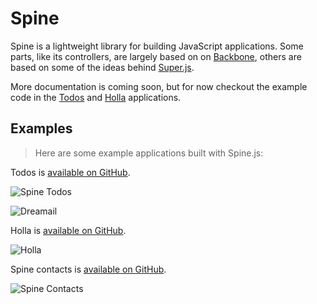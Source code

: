 # Spine

Spine is a lightweight library for building JavaScript applications. Some parts, like its controllers, are largely based on on [Backbone](http://documentcloud.github.com/backbone), others are based on some of the ideas behind [Super.js](http://github.com/maccman/super.js).

More documentation is coming soon, but for now checkout the example code in the [Todos](https://github.com/maccman/spine.todos) and [Holla](http://github.com/maccman/holla) applications. 

## Examples

> Here are some example applications built with Spine.js:

Todos is [available on GitHub](http://github.com/maccman/spine.todos).

![Spine Todos](https://lh4.googleusercontent.com/_IH1OempnqUc/TZF16JZSTlI/AAAAAAAABKM/ojAu7OBqXp8/s800/Screen%20shot%202011-03-29%20at%2019.01.44.png)

![Dreamail](https://lh3.googleusercontent.com/_IH1OempnqUc/TZF1hU28fnI/AAAAAAAABKI/UwPGtksBTSM/s800/Screen%20shot%202011-03-29%20at%2018.58.27.png)

Holla is [available on GitHub](http://github.com/maccman/holla).

![Holla](https://lh4.googleusercontent.com/_IH1OempnqUc/TZF1gMnidmI/AAAAAAAABKE/b9rp9RdtA3o/s800/Screen%20shot%202011-03-29%20at%2018.58.12.png)

Spine contacts is [available on GitHub](http://github.com/maccman/spine.contacts).

![Spine Contacts](https://lh5.googleusercontent.com/_IH1OempnqUc/TZpgYfnlUBI/AAAAAAAABKg/UYLhdmoc15o/s800/contacts.png)